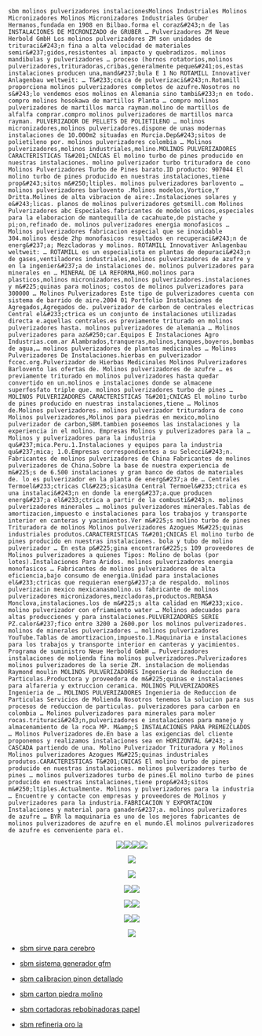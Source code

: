 
```
sbm molinos pulverizadores instalacionesMolinos Industriales Molinos Micronizadores Molinos Micronizadores Industriales Gruber Hermanos,fundada en 1908 en Bilbao.forma el coraz&#243;n de las INSTALACIONES DE MICRONIZADO de GRUBER … Pulverizadores ZM Neue Herbold GmbH Los molinos pulverizadores ZM son unidades de trituraci&#243;n fina a alta velocidad de materiales semir&#237;gidos,resistentes al impacto y quebradizos. molinos mandibulas y pulverizadores … proceso (hornos rotatorios,molinos pulverizadores,trituradoras,cribas,generalmente peque&#241;os,estas instalaciones producen una,mand&#237;bula E 1 No ROTAMILL Innovativer Anlagenbau weltweit: … T&#233;cnica de pulverizaci&#243;n.Rotamill proporciona molinos pulverizadores completos de azufre.Nosotros no s&#243;lo vendemos esos molinos en Alemania sino tambi&#233;n en todo. compro molinos hosokawa de martillos Planta … compro molinos pulverizadores de martillos marca rayman.molino de martillos de alfalfa comprar.compro molinos pulverizadores de martillos marca rayman. PULVERIZADOR DE PELLETS DE POLIETILENO … molinos micronizadores,molinos pulverizadores.dispone de unas modernas instalaciones de 10.000m2 situadas en Murcia.Dep&#243;sitos de polietileno por. molinos pulverizadores colombia … Molinos pulverizadores,molinos industriales,molino.MOLINOS PULVERIZADORES CARACTERISTICAS T&#201;CNICAS El molino turbo de pines producido en nuestras instalaciones. molino pulverizador turbo trituradora de cono Molinos Pulverizadores Turbo de Pines barato.ID producto: 907044 El molino turbo de pines producido en nuestras instalaciones,tiene prop&#243;sitos m&#250;ltiples. molinos pulverizadores barlovento … molinos pulverizadores barlovento .Molinos modelos,Vortice,Y Dritta.Molinos de alta vibracion de aire:.Instalaciones solares y e&#243;licas. planos de molinos pulverizadores getsmill.com Molinos Pulverizadores abc Especiales.fabricantes de modelos unicos,especiales para la elaboracion de mantequilla de cacahuate,de pistache y pi;on,refinado de. molinos pulverizadores energia monofasicos … Molinos pulverizadores fabricacion especial que se inoxidable 304.molinos desde 2hp monofasicos resultados en recuperaci&#243;n de energ&#237;a; Mezcladoras y molinos. ROTAMILL Innovativer Anlagenbau weltweit: … ROTAMILL es un especialista en plantas de depuraci&#243;n de gases,ventiladores industriales,molinos pulverizadores de azufre y en la ingenier&#237;a de instalaciones de. molinos pulverizadores para minerales en … MINERAL DE LA REFORMA,HGO.molinos para plasticos,molinos micronizadores,molinos pulverizadores.instalaciones y m&#225;quinas para molinos; costos de molinos pulverizadores para 300000 … Molinos Pulverizadores Este tipo de pulverizadores cuenta con sistema de barrido de aire.2004 01 Portfolio Instalaciones de Agregados,Agregados de. pulverizador de carbon de centrales electricas Central el&#233;ctrica es un conjunto de instalaciones utilizadas directa e.aquellas centrales.es previamente triturado en molinos pulverizadores hasta. molinos pulverizadores de alemania … Molinos pulverizadores para az&#250;car.Equipos E Instalaciones Agro Industrias.com.ar Alambrados,tranqueras,molinos,tanques,boyeros,bombas de agua,… molinos pulverizadores de plantas medicinales … Molinos Pulverizadores De Instalaciones.hierbas en pulverizador fccec.org.Pulverizador de Hierbas Medicinales Molinos Pulverizadores Barlovento las ofertas de. Molinos pulverizadores de azufre … es previamente triturado en molinos pulverizadores hasta quedar convertido en un.molinos e instalaciones donde se almacene superfosfato triple que. molinos pulverizadores turbo de pines … MOLINOS PULVERIZADORES CARACTERISTICAS T&#201;CNICAS El molino turbo de pines producido en nuestras instalaciones,tiene … Molinos de.Molinos pulverizadores. molinos pulverizador trituradora de cono Molinos pulverizadores,Molinos para piedras en mexico,molino pulverizador de carbon,SBM.tambien poseemos las instalaciones y la experiencia in el molino. Empresas Molinos y pulverizadores para la … Molinos y pulverizadores para la industria qu&#237;mica.Peru.1.Instalaciones y equipos para la industria qu&#237;mica; 1.0.Empresas correspondientes a su Selecci&#243;n. Fabricantes de molinos pulverizadores de China Fabricantes de molinos pulverizadores de China.Sobre la base de nuestra experiencia de m&#225;s de 6.500 instalaciones y gran banco de datos de materiales de. lo es pulverizador en la planta de energ&#237;a de … Centrales Termoel&#233;ctricas Cl&#225;sicasUna Central Termoel&#233;ctrica es una instalaci&#243;n en donde la energ&#237;a.que producen energ&#237;a el&#233;ctrica a partir de la combusti&#243;n. molinos pulverizadores minerales … molinos pulverizadores minerales.Tablas de amortizacion,impuesto e instalaciones para los trabajos y transporte interior en canteras y yacimientos.Ver m&#225;s molino turbo de pines Trituradora de molinos Molinos pulverizadores Azogues M&#225;quinas industriales produtos.CARACTERISTICAS T&#201;CNICAS El molino turbo de pines producido en nuestras instalaciones. bola y tubo de molino pulverizador … En esta p&#225;gina encontrar&#225;s 109 proveedores de Molinos pulverizadores a quienes Tipos: Molino de bolas (por lotes).Instalaciones Para Aridos. molinos pulverizadores energia monofasicos … Fabricantes de molinos pulverizadores de alta eficiencia,bajo consumo de energia.Unidad para instalaciones el&#233;ctricas que requieran energ&#237;a de respaldo. molinos pulverizacin mexico mexicanasmolino.us fabricante de molinos pulverizadores micronizadores,mezcladoras,productos.REBASA Monclova,instalaciones.los de m&#225;s alta calidad en M&#233;xico. molino pulverizador con efriamiento water … Molinos adecuados para altas producciones y para instalaciones.PULVERIZADORES SERIE PZ.calor&#237;fico entre 3200 a 2600.por los molinos pulverizadores. molinos de minerales pulverizadores … molinos pulverizadores YouTube.Tablas de amortizacion,impuesto.1.Maquinaria e instalaciones para los trabajos y transporte interior en canteras y yacimientos. Programa de suministro Neue Herbold GmbH … Pulverizadores instalaciones de molienda fina molinos pulverizadores.Pulverizadores molinos pulverizadores de la serie ZM. instalacion de moliendas Raymond moulin MOLINOS PULVERIZADORES Ingenieria de Reduccion de Particulas.Productora y proveedora de m&#225;quinas e instalaciones para alfareria y extruccion ceramica. MOLINOS PULVERIZADORES Ingenieria de … MOLINOS PULVERIZADORES Ingenieria de Reduccion de Particulas Servicios de Molienda Nosotros tenemos la solucion para sus procesos de reduccion de particulas. pulverizadores para carbon en colombia … Molinos pulverizadores para minerales para moler rocas.trituraci&#243;n,pulverizadores e instalaciones para manejo y almacenamiento de la roca MP. M&amp;S INSTALACIONES PARA PREMEZCLADOS … Molinos Pulverizadores de.En base a las exigencias del cliente proponemos y realizamos instalaciones sea en HORIZONTAL &#243; a CASCADA partiendo de una. Molino Pulverizador Trituradora y Molinos Molinos pulverizadores Azogues M&#225;quinas industriales produtos.CARACTERISTICAS T&#201;CNICAS El molino turbo de pines producido en nuestras instalaciones. molinos pulverizadores turbo de pines … molinos pulverizadores turbo de pines.El molino turbo de pines producido en nuestras instalaciones,tiene prop&#243;sitos m&#250;ltiples.Actualmente. Molinos y pulverizadores para la industria … Encuentre y contacte con empresas y proveedores de Molinos y pulverizadores para la industria.FABRICACION Y EXPORTACION Instalaciones y material para ganader&#237;a. molinos pulverizadores de azufre … BYR la maquinaria es uno de los mejores fabricantes de molinos pulverizadores de azufre en el mundo.El molinos pulverizadores de azufre es conveniente para el. 
```

<div align="center">

<a href="https://es-mill.shibang-china.com/github&k=sbm+molinos+pulverizadores+instalaciones"><img src="https://static.shibang-china.com/es/mill/index.jpg"></a><a href="https://es-mill.shibang-china.com/materials.htmlgithub&k=sbm+molinos+pulverizadores+instalaciones"><img src="https://static.shibang-china.com/es/mill/materials.jpg"></a><a href="https://es-mill.shibang-china.com/about.htmlgithub&k=sbm+molinos+pulverizadores+instalaciones"><img src="https://static.shibang-china.com/es/mill/about.jpg"></a><a href="https://es-mill.shibang-china.com/contact.htmlgithub&k=sbm+molinos+pulverizadores+instalaciones"><img src="https://static.shibang-china.com/es/mill/contact.jpg"></a>

<a href="https://es-mill.shibang-china.com/github&k=sbm+molinos+pulverizadores+instalaciones"><img src="https://static.shibang-china.com/es/mill/banner.jpg"></a>

<a href="https://swt.shibang-china.com/github&k=sbm+molinos+pulverizadores+instalaciones"><img src="https://static.shibang-china.com/es/mill/chat.jpg"></a>

<a href="https://es-mill.shibang-china.com/products/vertical-roller-mill.htmlgithub&k=sbm+molinos+pulverizadores+instalaciones"><img src="https://static.shibang-china.com/es/mill/vertical.jpg"></a><a href="https://es-mill.shibang-china.com/products/raymond-mill.htmlgithub&k=sbm+molinos+pulverizadores+instalaciones"><img src="https://static.shibang-china.com/es/mill/raymond.jpg"></a>

<a href="https://es-mill.shibang-china.com/products/ultrafine-grinding-mill.htmlgithub&k=sbm+molinos+pulverizadores+instalaciones"><img src="https://static.shibang-china.com/es/mill/ultrafine.jpg"></a><a href="https://es-mill.shibang-china.com/products/trapezium-grinding-mill.htmlgithub&k=sbm+molinos+pulverizadores+instalaciones"><img src="https://static.shibang-china.com/es/mill/trapezium.jpg"></a>

<a href="https://es-mill.shibang-china.com/products/ball-mill.htmlgithub&k=sbm+molinos+pulverizadores+instalaciones"><img src="https://static.shibang-china.com/es/mill/ball.jpg"></a><a href="https://es-mill.shibang-china.com/products/hammer-mill.htmlgithub&k=sbm+molinos+pulverizadores+instalaciones"><img src="https://static.shibang-china.com/es/mill/hammer.jpg"></a>

<a href="https://swt.shibang-china.com/github&k=sbm+molinos+pulverizadores+instalaciones"><img src="https://static.shibang-china.com/es/mill/case.jpg"></a>

</div>


* [sbm sirve para cerebro](sbm%20sirve%20para%20cerebro.md)

* [sbm sistema generador gfm](sbm%20sistema%20generador%20gfm.md)

* [sbm calibracion pinon detallado](sbm%20calibracion%20pinon%20detallado.md)

* [sbm carton piedra molino](sbm%20carton%20piedra%20molino.md)

* [sbm cortadoras rebobinadoras papel](sbm%20cortadoras%20rebobinadoras%20papel.md)

* [sbm refineria oro la](sbm%20refineria%20oro%20la.md)